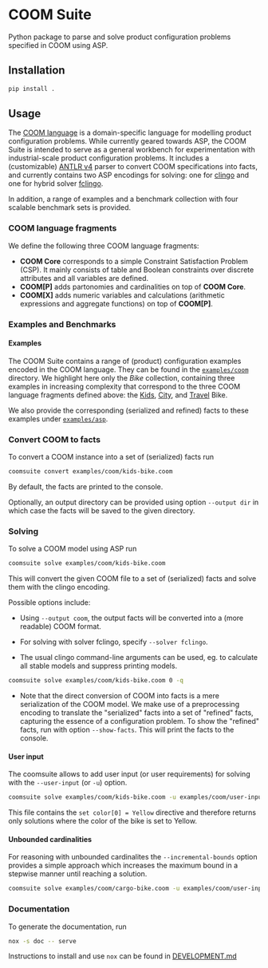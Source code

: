 # COOM Suite

Python package to parse and solve product configuration problems specified in
COOM using ASP.

## Installation

```bash
pip install .
```

## Usage

The [COOM language](https://www.coom-lang.org/) is a domain-specific language
for modelling product configuration problems. While currently geared towards
ASP, the COOM Suite is intended to serve as a general workbench for
experimentation with industrial-scale product configuration problems. It
includes a (customizable) [ANTLR v4](https://www.antlr.org/) parser to convert
COOM specifications into facts, and currently contains two ASP encodings for
solving: one for [clingo](https://potassco.org/clingo) and one for hybrid
solver [fclingo](https://github.com/potassco/fclingo).

In addition, a range of examples and a benchmark collection with four scalable
benchmark sets is provided.

### COOM language fragments

We define the following three COOM language fragments:

- **COOM Core** corresponds to a simple Constraint Satisfaction Problem (CSP).
  It mainly consists of table and Boolean constraints over discrete attributes
  and all variables are defined.
- **COOM\[P\]** adds partonomies and cardinalities on top of **COOM Core**.
- **COOM\[X\]** adds numeric variables and calculations (arithmetic expressions
  and aggregate functions) on top of **COOM\[P\]**.

### Examples and Benchmarks

#### Examples

The COOM Suite contains a range of (product) configuration examples encoded in
the COOM language. They can be found in the [`examples/coom`](examples/coom)
directory. We highlight here only the *Bike* collection, containing three
examples in increasing complexity that correspond to the three COOM language
fragments defined above: the [Kids](examples/coom/kids-bike.coom),
[City](examples/coom/city-bike.coom), and
[Travel](examples/coom/travel-bike.coom) Bike.

We also provide the corresponding (serialized and refined) facts to these
examples under [`examples/asp`](examples/asp).

### Convert COOM to facts

To convert a COOM instance into a set of (serialized) facts run

```bash
coomsuite convert examples/coom/kids-bike.coom
```

By default, the facts are printed to the console.

Optionally, an output directory can be provided using option `--output dir` in
which case the facts will be saved to the given directory.

### Solving

To solve a COOM model using ASP run

```bash
coomsuite solve examples/coom/kids-bike.coom
```

This will convert the given COOM file to a set of (serialized) facts and solve
them with the clingo encoding.

Possible options include:

- Using `--output coom`, the output facts will be converted into a (more
  readable) COOM format.

- For solving with solver fclingo, specify `--solver fclingo`.

- The usual clingo command-line arguments can be used, eg. to calculate all
  stable models and suppress printing models.

```bash
coomsuite solve examples/coom/kids-bike.coom 0 -q
```

- Note that the direct conversion of COOM into facts is a mere serialization of
  the COOM model. We make use of a preprocessing encoding to translate the
  "serialized" facts into a set of "refined" facts, capturing the essence of a
  configuration problem. To show the "refined" facts, run with option
  `--show-facts`. This will print the facts to the console.

#### User input

The coomsuite allows to add user input (or user requirements) for solving with
the `--user-input` (or `-u`) option.

```bash
coomsuite solve examples/coom/kids-bike.coom -u examples/coom/user-input-kids.coom
```

This file contains the `set color[0] = Yellow` directive and therefore returns
only solutions where the color of the bike is set to Yellow.

#### Unbounded cardinalities

For reasoning with unbounded cardinalites the `--incremental-bounds` option
provides a simple approach which increases the maximum bound in a stepwise
manner until reaching a solution.

```bash
coomsuite solve examples/coom/cargo-bike.coom -u examples/coom/user-input-cargo.coom
```

### Documentation

To generate the documentation, run

```bash
nox -s doc -- serve
```

Instructions to install and use `nox` can be found in
[DEVELOPMENT.md](./DEVELOPMENT.md)
